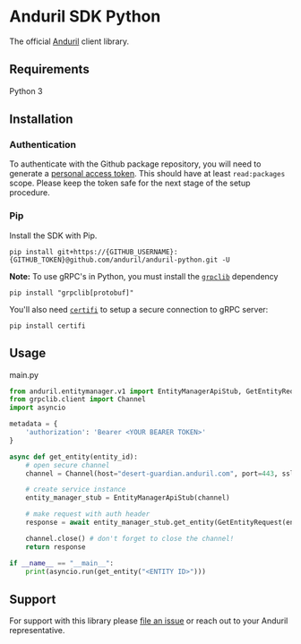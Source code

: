 # Anduril SDK Python

The official [Anduril](https://www.anduril.com/) client library.

## Requirements

Python 3

## Installation

### Authentication

To authenticate with the Github package repository, you will need to generate a [personal access token](https://docs.github.com/en/authentication/keeping-your-account-and-data-secure/managing-your-personal-access-tokens#creating-a-personal-access-token-classic). This should have at least `read:packages` scope. Please keep the token safe for the next stage of the setup procedure.

### Pip

Install the SDK with Pip. 

```
pip install git+https://{GITHUB_USERNAME}:{GITHUB_TOKEN}@github.com/anduril/anduril-python.git -U
```

**Note:** To use gRPC's in Python, you must install the
[`grpclib`](https://grpclib.readthedocs.io/en/latest/index.html) dependency

```
pip install "grpclib[protobuf]"
```

You'll also need
[`certifi`](https://grpclib.readthedocs.io/en/latest/client.html#secure-channels)
to setup a secure connection to gRPC server:

```
pip install certifi
```
## Usage

main.py

```python
from anduril.entitymanager.v1 import EntityManagerApiStub, GetEntityRequest
from grpclib.client import Channel
import asyncio

metadata = {
    'authorization': 'Bearer <YOUR BEARER TOKEN>'
}

async def get_entity(entity_id):
    # open secure channel
    channel = Channel(host="desert-guardian.anduril.com", port=443, ssl=True)

    # create service instance
    entity_manager_stub = EntityManagerApiStub(channel)

    # make request with auth header
    response = await entity_manager_stub.get_entity(GetEntityRequest(entity_id = entity_id), metadata=metadata)

    channel.close() # don't forget to close the channel!
    return response

if __name__ == "__main__":
    print(asyncio.run(get_entity("<ENTITY ID>")))
```

## Support

For support with this library please [file an issue](https://github.com/anduril/anduril-python/issues/new) or reach out to your Anduril representative. 



